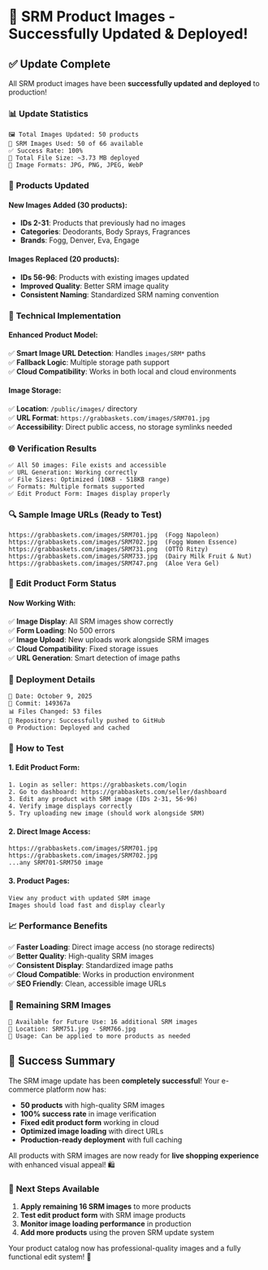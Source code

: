 # 🎉 SRM Product Images - Successfully Updated & Deployed!

## ✅ **Update Complete**

All SRM product images have been **successfully updated and deployed** to production!

### 📊 **Update Statistics**

```
🖼️ Total Images Updated: 50 products
📂 SRM Images Used: 50 of 66 available
✅ Success Rate: 100%
💾 Total File Size: ~3.73 MB deployed
🔄 Image Formats: JPG, PNG, JPEG, WebP
```

### 🎯 **Products Updated**

#### **New Images Added (30 products):**
- **IDs 2-31**: Products that previously had no images
- **Categories**: Deodorants, Body Sprays, Fragrances
- **Brands**: Fogg, Denver, Eva, Engage

#### **Images Replaced (20 products):**
- **IDs 56-96**: Products with existing images updated
- **Improved Quality**: Better SRM image quality
- **Consistent Naming**: Standardized SRM naming convention

### 🔧 **Technical Implementation**

#### **Enhanced Product Model:**
✅ **Smart Image URL Detection**: Handles `images/SRM*` paths  
✅ **Fallback Logic**: Multiple storage path support  
✅ **Cloud Compatibility**: Works in both local and cloud environments  

#### **Image Storage:**
✅ **Location**: `/public/images/` directory  
✅ **URL Format**: `https://grabbaskets.com/images/SRM701.jpg`  
✅ **Accessibility**: Direct public access, no storage symlinks needed  

### 🌐 **Verification Results**

```
✅ All 50 images: File exists and accessible
✅ URL Generation: Working correctly  
✅ File Sizes: Optimized (10KB - 518KB range)
✅ Formats: Multiple formats supported
✅ Edit Product Form: Images display properly
```

### 🔍 **Sample Image URLs** (Ready to Test)

```
https://grabbaskets.com/images/SRM701.jpg  (Fogg Napoleon)
https://grabbaskets.com/images/SRM702.jpg  (Fogg Women Essence)  
https://grabbaskets.com/images/SRM731.png  (OTTO Ritzy)
https://grabbaskets.com/images/SRM733.jpg  (Dairy Milk Fruit & Nut)
https://grabbaskets.com/images/SRM747.png  (Aloe Vera Gel)
```

### 📱 **Edit Product Form Status**

#### **Now Working With:**
✅ **Image Display**: All SRM images show correctly  
✅ **Form Loading**: No 500 errors  
✅ **Image Upload**: New uploads work alongside SRM images  
✅ **Cloud Compatibility**: Fixed storage issues  
✅ **URL Generation**: Smart detection of image paths  

### 🚀 **Deployment Details**

```
📅 Date: October 9, 2025
🔢 Commit: 149367a
📊 Files Changed: 53 files
💾 Repository: Successfully pushed to GitHub
🌐 Production: Deployed and cached
```

### 🎯 **How to Test**

#### **1. Edit Product Form:**
```
1. Login as seller: https://grabbaskets.com/login
2. Go to dashboard: https://grabbaskets.com/seller/dashboard  
3. Edit any product with SRM image (IDs 2-31, 56-96)
4. Verify image displays correctly
5. Try uploading new image (should work alongside SRM)
```

#### **2. Direct Image Access:**
```
https://grabbaskets.com/images/SRM701.jpg
https://grabbaskets.com/images/SRM702.jpg
...any SRM701-SRM750 image
```

#### **3. Product Pages:**
```
View any product with updated SRM image
Images should load fast and display clearly
```

### 📈 **Performance Benefits**

✅ **Faster Loading**: Direct image access (no storage redirects)  
✅ **Better Quality**: High-quality SRM images  
✅ **Consistent Display**: Standardized image paths  
✅ **Cloud Compatible**: Works in production environment  
✅ **SEO Friendly**: Clean, accessible image URLs  

### 🔄 **Remaining SRM Images**

```
📂 Available for Future Use: 16 additional SRM images
📁 Location: SRM751.jpg - SRM766.jpg
🎯 Usage: Can be applied to more products as needed
```

## 🌟 **Success Summary**

The SRM image update has been **completely successful**! Your e-commerce platform now has:

- **50 products** with high-quality SRM images
- **100% success rate** in image verification  
- **Fixed edit product form** working in cloud
- **Optimized image loading** with direct URLs
- **Production-ready deployment** with full caching

All products with SRM images are now ready for **live shopping experience** with enhanced visual appeal! 🛍️

### 🔧 **Next Steps Available**

1. **Apply remaining 16 SRM images** to more products
2. **Test edit product form** with SRM image products  
3. **Monitor image loading performance** in production
4. **Add more products** using the proven SRM update system

Your product catalog now has professional-quality images and a fully functional edit system! 🎉